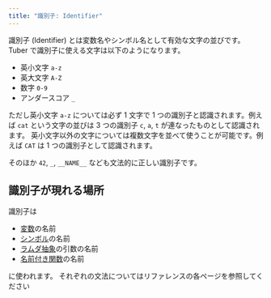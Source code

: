 ```yaml
---
title: "識別子: Identifier"
---
```


識別子 (Identifier) とは変数名やシンボル名として有効な文字の並びです。
Tuber で識別子に使える文字は以下のようになります。

- 英小文字 `a-z`
- 英大文字 `A-Z`
- 数字 `0-9`
- アンダースコア `_`

ただし英小文字 `a-z` については必ず 1 文字で 1 つの識別子と認識されます。例えば `cat` という文字の並びは 3 つの識別子 `c`, `a`, `t` が連なったものとして認識されます。
英小文字以外の文字については複数文字を並べて使うことが可能です。例えば `CAT` は 1 つの識別子として認識されます。

そのほか `42`, `_`, `__NAME__` なども文法的に正しい識別子です。

## 識別子が現れる場所

識別子は

- [変数](../2_variable)の名前
- [シンボル](../3_symbol)の名前
- [ラムダ抽象](../5_lambda)の引数の名前
- [名前付き関数](../6_function)の名前

に使われます。
それぞれの文法についてはリファレンスの各ページを参照してください
